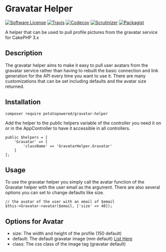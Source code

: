 # Gravatar Helper
[![Software License](https://img.shields.io/badge/license-MIT-brightgreen.svg?style=flat-square)](LICENSE) 
[![Travis](https://img.shields.io/travis/PotatoPowered/gravatar-helper.svg?style=flat-square)](https://travis-ci.org/PotatoPowered/gravatar-helper) 
[![Codecov](https://img.shields.io/codecov/c/github/PotatoPowered/gravatar-helper.svg?style=flat-square)](https://codecov.io/github/PotatoPowered/phone-helper) 
[![Scrutinizer](https://img.shields.io/scrutinizer/g/PotatoPowered/gravatar-helper.svg?style=flat-square)](https://scrutinizer-ci.com/g/PotatoPowered/phone-helper/) 
[![Packagist](https://img.shields.io/packagist/dt/potatopowered/gravatar-helper.svg?style=flat-square)](https://packagist.org/packages/potatopowered/gravatar-helper)

A helper that can be used to pull profile pictures from the gravatar service for CakePHP 3.x

## Description

The gravatar helper aims to make it easy to pull user avatars from the gravatar service rather than having to rebuilt the basic connection and link generation for the API every time you want to use it. There are many customizations that can be set including defaults and the avatar size returned.

## Installation

```
composer require potatopowered/gravatar-helper
```
Add the helper to the public helpers variable of the controller you need it on or in the AppController
to have it accessible in all controllers.
```
public $helpers = [
    'Gravatar' => [
        'className' => 'GravatarHelper.Gravatar'
    ]
];
```

## Usage

To use the gravatar helper you simply call the avatar function of the Gravatar helper with the user email as the argument. There are also several options you can set to change defaults like size.
```
// the avatar of the user with an email of $email
$this->Gravatar->avatar($email, ['size' => 40]);
```

## Options for Avatar

 * size: The width and height of the profile (150 default)
 * default: The default gravatar image (mm default) [List Here](http://en.gravatar.com/site/implement/images/)
 * class: The css class of the image tag (gravatar default)
